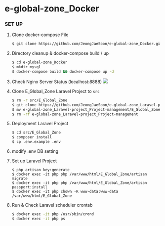 # e-global-zone_Docker

### SET UP

1. Clone docker-compose File 

    ```bash
    $ git clone https://github.com/JeongJaeSoon/e-global-zone_Docker.git
    ```

2. Directory cleanup & docker-compose build / up

    ```bash
    $ cd e-global-zone_Docker
    $ mkdir mysql
    $ docker-compose build && docker-compose up -d
    ```
    
3. Check Nginx Server Status (localhost:8888)
    <img src="https://user-images.githubusercontent.com/53788601/90328235-d7d04480-dfd5-11ea-8863-a0efcd0b9fd9.png"/>

4. Clone E_Global_Zone Laravel Project to `src`
    
    ```bash
    $ rm -r src/E_Global_Zone
    $ git clone https://github.com/JeongJaeSoon/e-global-zone_Laravel-project_Project-management.git
    $ mv e-global-zone_Laravel-project_Project-management/E_Global_Zone src
    $ rm -rf e-global-zone_Laravel-project_Project-management
    ```
   
5. Deployment Laravel Project

    ```bash
    $ cd src/E_Global_Zone
    $ composer install
    $ cp .env.example .env
    ```
   
6. modify .env DB setting

7. Set up Laravel Project
    
    ```
    $ php artisan key:generate
    $ docker exec -it php php /var/www/html/E_Global_Zone/artisan migrate
    $ docker exec -it php php /var/www/html/E_Global_Zone/artisan passport:install
    $ docker exec -it php chown -R www-data:www-data /var/www/html/E_Global_Zone
    ```
   
8. Run & Check Laravel scheduler crontab

    ```bash
    $ docker exec -it php /usr/sbin/crond
    $ docker exec -it php ps
    ```
   